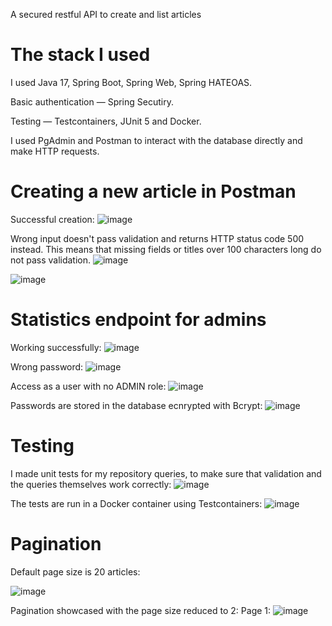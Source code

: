 A secured restful API to create and list articles

# The stack I used
I used Java 17, Spring Boot, Spring Web, Spring HATEOAS.

Basic authentication — Spring Secutiry. 

Testing — Testcontainers, JUnit 5 and Docker.

I used PgAdmin and Postman to interact with the database directly and make HTTP requests.

# Creating a new article in Postman

Successful creation:
![image](https://user-images.githubusercontent.com/56831898/212693141-e9c9f20d-ddf6-4b2f-b8ec-bf0761f101de.png)

Wrong input doesn't pass validation and returns HTTP status code 500 instead. 
This means that missing fields or titles over 100 characters long do not pass validation.
![image](https://user-images.githubusercontent.com/56831898/212693312-0d47b110-fe23-4baf-865e-e851f8e5321d.png)

![image](https://user-images.githubusercontent.com/56831898/212693626-167e2fae-d5f9-48ee-9df7-7643720fd163.png)

# Statistics endpoint for admins
Working successfully:
![image](https://user-images.githubusercontent.com/56831898/212695953-09e9b964-cdf0-4e61-acaa-7b96532cbed0.png)

Wrong password:
![image](https://user-images.githubusercontent.com/56831898/212696072-f369d1b5-e77d-4e34-af47-70921e67b949.png)

Access as a user with no ADMIN role:
![image](https://user-images.githubusercontent.com/56831898/212696243-a4211665-f018-4cab-bb10-a3d5eeae3ece.png)

Passwords are stored in the database ecnrypted with Bcrypt:
![image](https://user-images.githubusercontent.com/56831898/212696487-5d1843be-99db-4354-81d0-97b0138500ad.png)

# Testing
I made unit tests for my repository queries, to make sure that validation and the queries themselves work correctly:
![image](https://user-images.githubusercontent.com/56831898/212697643-36ec1f41-4654-45a3-9c02-3d3d5543b0d8.png)

The tests are run in a Docker container using Testcontainers:
![image](https://user-images.githubusercontent.com/56831898/212697875-20fd8822-a469-4df6-a474-4fbc8292c57d.png)

# Pagination

Default page size is 20 articles:

![image](https://user-images.githubusercontent.com/56831898/212693806-26f50c60-e075-48b9-914e-3f830ba37053.png)

Pagination showcased with the page size reduced to 2:
Page 1:
![image](https://user-images.githubusercontent.com/56831898/212694113-a2adef7b-bc1e-497d-bdee-6cdd6e91f485.png)
